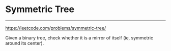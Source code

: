 ﻿# Symmetric Tree

---

https://leetcode.com/problems/symmetric-tree/

Given a binary tree, check whether it is a mirror of itself (ie, symmetric around its center).